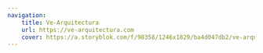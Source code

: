 ```yaml
---
navigation:
    title: Ve-Arquitectura
    url: https://ve-arquitectura.com
    cover: https://a.storyblok.com/f/98358/1246x1829/ba4d047db2/ve-arquitectura.png
---
```

